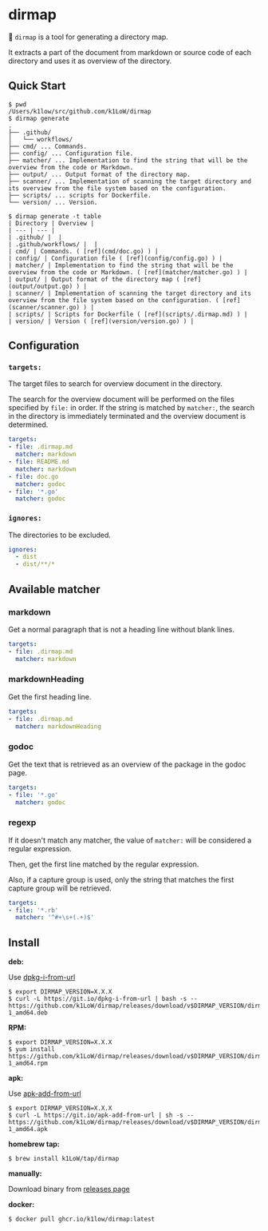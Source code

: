 # dirmap

:file_folder: `dirmap` is a tool for generating a directory map. 

It extracts a part of the document from markdown or source code of each directory and uses it as overview of the directory.

## Quick Start

``` console
$ pwd
/Users/k1low/src/github.com/k1LoW/dirmap
$ dirmap generate
.
├── .github/
│   └── workflows/
├── cmd/ ... Commands.
├── config/ ... Configuration file.
├── matcher/ ... Implementation to find the string that will be the overview from the code or Markdown.
├── output/ ... Output format of the directory map.
├── scanner/ ... Implementation of scanning the target directory and its overview from the file system based on the configuration.
├── scripts/ ... scripts for Dockerfile.
└── version/ ... Version.

$ dirmap generate -t table
| Directory | Overview |
| --- | --- |
| .github/ |  |
| .github/workflows/ |  |
| cmd/ | Commands. ( [ref](cmd/doc.go) ) |
| config/ | Configuration file ( [ref](config/config.go) ) |
| matcher/ | Implementation to find the string that will be the overview from the code or Markdown. ( [ref](matcher/matcher.go) ) |
| output/ | Output format of the directory map ( [ref](output/output.go) ) |
| scanner/ | Implementation of scanning the target directory and its overview from the file system based on the configuration. ( [ref](scanner/scanner.go) ) |
| scripts/ | Scripts for Dockerfile ( [ref](scripts/.dirmap.md) ) |
| version/ | Version ( [ref](version/version.go) ) |
```

## Configuration

### `targets:`

The target files to search for overview document in the directory.

The search for the overview document will be performed on the files specified by `file:` in order.
If the string is matched by `matcher:`, the search in the directory is immediately terminated and the overview document is determined.

``` yaml
targets:
- file: .dirmap.md
  matcher: markdown
- file: README.md
  matcher: markdown
- file: doc.go
  matcher: godoc
- file: '*.go'
  matcher: godoc
```

### `ignores:`

The directories to be excluded.

``` yaml
ignores:
  - dist
  - dist/**/*
```

## Available matcher

### markdown

Get a normal paragraph that is not a heading line without blank lines.

``` yaml
targets:
- file: .dirmap.md
  matcher: markdown
```

### markdownHeading

Get the first heading line.

``` yaml
targets:
- file: .dirmap.md
  matcher: markdownHeading
```

### godoc

Get the text that is retrieved as an overview of the package in the godoc page.

``` yaml
targets:
- file: '*.go'
  matcher: godoc
```

### regexp

If it doesn't match any matcher, the value of `matcher:` will be considered a regular expression.

Then, get the first line matched by the regular expression.

Also, if a capture group is used, only the string that matches the first capture group will be retrieved.

``` yaml
targets:
- file: '*.rb'
  matcher: '^#+\s+(.+)$'
```

## Install

**deb:**

Use [dpkg-i-from-url](https://github.com/k1LoW/dpkg-i-from-url)

``` console
$ export DIRMAP_VERSION=X.X.X
$ curl -L https://git.io/dpkg-i-from-url | bash -s -- https://github.com/k1LoW/dirmap/releases/download/v$DIRMAP_VERSION/dirmap_$DIRMAP_VERSION-1_amd64.deb
```

**RPM:**

``` console
$ export DIRMAP_VERSION=X.X.X
$ yum install https://github.com/k1LoW/dirmap/releases/download/v$DIRMAP_VERSION/dirmap_$DIRMAP_VERSION-1_amd64.rpm
```

**apk:**

Use [apk-add-from-url](https://github.com/k1LoW/apk-add-from-url)

``` console
$ export DIRMAP_VERSION=X.X.X
$ curl -L https://git.io/apk-add-from-url | sh -s -- https://github.com/k1LoW/dirmap/releases/download/v$DIRMAP_VERSION/dirmap_$DIRMAP_VERSION-1_amd64.apk
```

**homebrew tap:**

```console
$ brew install k1LoW/tap/dirmap
```

**manually:**

Download binary from [releases page](https://github.com/k1LoW/dirmap/releases)

**docker:**

```console
$ docker pull ghcr.io/k1low/dirmap:latest
```
